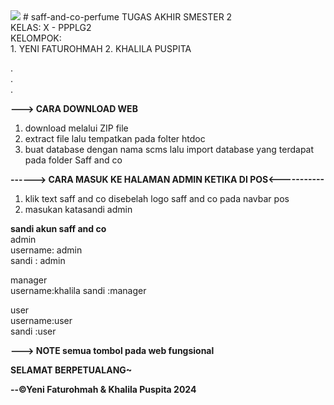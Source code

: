 <img src="../">
# saff-and-co-perfume
TUGAS AKHIR SMESTER 2<BR>
KELAS: X - PPPLG2<br>
KELOMPOK:<br>
1. YENI FATUROHMAH
2. KHALILA PUSPITA

.<br>
.<br>
.<br>

<b>---> CARA DOWNLOAD WEB</B>
1. download melalui ZIP file
2. extract file lalu tempatkan pada folter htdoc
3. buat database dengan nama scms lalu import database yang
   terdapat pada folder Saff and co

<b>------> CARA MASUK KE HALAMAN ADMIN KETIKA DI POS<-----------</b>
1. klik text saff and co disebelah logo saff and co pada navbar pos
2. masukan katasandi admin 

<b>sandi akun saff and co</b><br>
admin<br>
username: admin<br>
sandi   : admin<br>

manager<br>
username:khalila
sandi   :manager

user<br>
username:user<br>
sandi   :user<br>


<b>---> NOTE<b>
semua tombol pada web fungsional


   SELAMAT BERPETUALANG~

   --©Yeni Faturohmah & Khalila Puspita 2024
